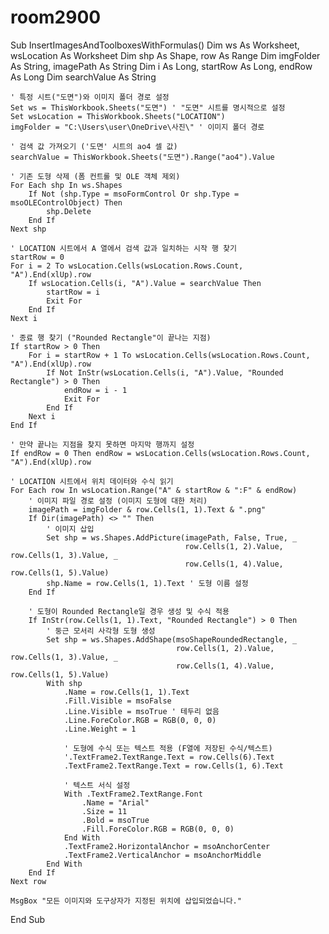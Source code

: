 # room2900

Sub InsertImagesAndToolboxesWithFormulas()
    Dim ws As Worksheet, wsLocation As Worksheet
    Dim shp As Shape, row As Range
    Dim imgFolder As String, imagePath As String
    Dim i As Long, startRow As Long, endRow As Long
    Dim searchValue As String

    ' 특정 시트("도면")와 이미지 폴더 경로 설정
    Set ws = ThisWorkbook.Sheets("도면") ' "도면" 시트를 명시적으로 설정
    Set wsLocation = ThisWorkbook.Sheets("LOCATION")
    imgFolder = "C:\Users\user\OneDrive\사진\" ' 이미지 폴더 경로

    ' 검색 값 가져오기 ('도면' 시트의 ao4 셀 값)
    searchValue = ThisWorkbook.Sheets("도면").Range("ao4").Value

    ' 기존 도형 삭제 (폼 컨트롤 및 OLE 객체 제외)
    For Each shp In ws.Shapes
        If Not (shp.Type = msoFormControl Or shp.Type = msoOLEControlObject) Then
            shp.Delete
        End If
    Next shp

    ' LOCATION 시트에서 A 열에서 검색 값과 일치하는 시작 행 찾기
    startRow = 0
    For i = 2 To wsLocation.Cells(wsLocation.Rows.Count, "A").End(xlUp).row
        If wsLocation.Cells(i, "A").Value = searchValue Then
            startRow = i
            Exit For
        End If
    Next i

    ' 종료 행 찾기 ("Rounded Rectangle"이 끝나는 지점)
    If startRow > 0 Then
        For i = startRow + 1 To wsLocation.Cells(wsLocation.Rows.Count, "A").End(xlUp).row
            If Not InStr(wsLocation.Cells(i, "A").Value, "Rounded Rectangle") > 0 Then
                endRow = i - 1
                Exit For
            End If
        Next i
    End If

    ' 만약 끝나는 지점을 찾지 못하면 마지막 행까지 설정
    If endRow = 0 Then endRow = wsLocation.Cells(wsLocation.Rows.Count, "A").End(xlUp).row

    ' LOCATION 시트에서 위치 데이터와 수식 읽기
    For Each row In wsLocation.Range("A" & startRow & ":F" & endRow)
        ' 이미지 파일 경로 설정 (이미지 도형에 대한 처리)
        imagePath = imgFolder & row.Cells(1, 1).Text & ".png"
        If Dir(imagePath) <> "" Then
            ' 이미지 삽입
            Set shp = ws.Shapes.AddPicture(imagePath, False, True, _
                                           row.Cells(1, 2).Value, row.Cells(1, 3).Value, _
                                           row.Cells(1, 4).Value, row.Cells(1, 5).Value)
            shp.Name = row.Cells(1, 1).Text ' 도형 이름 설정
        End If

        ' 도형이 Rounded Rectangle일 경우 생성 및 수식 적용
        If InStr(row.Cells(1, 1).Text, "Rounded Rectangle") > 0 Then
            ' 둥근 모서리 사각형 도형 생성
            Set shp = ws.Shapes.AddShape(msoShapeRoundedRectangle, _
                                         row.Cells(1, 2).Value, row.Cells(1, 3).Value, _
                                         row.Cells(1, 4).Value, row.Cells(1, 5).Value)
            With shp
                .Name = row.Cells(1, 1).Text
                .Fill.Visible = msoFalse
                .Line.Visible = msoTrue ' 테두리 없음
                .Line.ForeColor.RGB = RGB(0, 0, 0)
                .Line.Weight = 1

                ' 도형에 수식 또는 텍스트 적용 (F열에 저장된 수식/텍스트)
                '.TextFrame2.TextRange.Text = row.Cells(6).Text
                .TextFrame2.TextRange.Text = row.Cells(1, 6).Text

                ' 텍스트 서식 설정
                With .TextFrame2.TextRange.Font
                    .Name = "Arial"
                    .Size = 11
                    .Bold = msoTrue
                    .Fill.ForeColor.RGB = RGB(0, 0, 0)
                End With
                .TextFrame2.HorizontalAnchor = msoAnchorCenter
                .TextFrame2.VerticalAnchor = msoAnchorMiddle
            End With
        End If
    Next row

    MsgBox "모든 이미지와 도구상자가 지정된 위치에 삽입되었습니다."
End Sub






